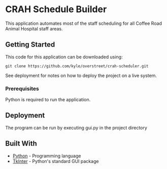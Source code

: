# CRAH Schedule Builder

This application automates most of the staff scheduling for all Coffee Road Animal Hospital staff areas.

## Getting Started

This code for this application can be downloaded using:

```
git clone https://github.com/kyle/overstreet/crah-scheduler.git
```

See deployment for notes on how to deploy the project on a live system.

### Prerequisites

Python is required to run the application.

## Deployment

The program can be run by executing gui.py in the project directory

## Built With

* [Python](https://www.python.org/) - Programming language
* [TkInter](https://wiki.python.org/moin/TkInter) - Python's standard GUI package
